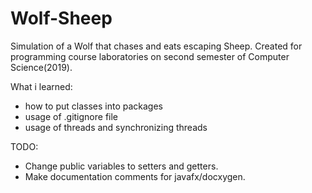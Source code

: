 # Wolf-Sheep
Simulation of a Wolf that chases and eats escaping Sheep.
Created for programming course laboratories on second semester of Computer Science(2019).

What i learned:
- how to put classes into packages
- usage of .gitignore file
- usage of threads and synchronizing threads

TODO:
- Change public variables to setters and getters.
- Make documentation comments for javafx/docxygen.
